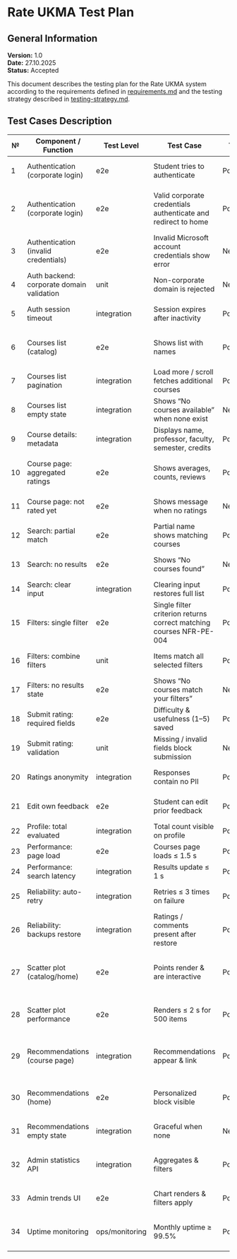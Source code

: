 # Rate UKMA Test Plan

## General Information

**Version:** 1.0  
**Date:** 27.10.2025  
**Status:** Accepted

This document describes the testing plan for the Rate UKMA system according to the requirements defined in [requirements.md](../requirements/requirements.md) and the testing strategy described in [testing-strategy.md](../testing/testing-strategy.md).

## Test Cases Description

| №  | Component / Function                      | Test Level  | Test Case                                                     | Type     | Requirement                                                                                                | Expected Result                                                                                                                                                                   | Path |
|----|-------------------------------------------|-------------|---------------------------------------------------------------|----------|------------------------------------------------------------------------------------------------------------|-----------------------------------------------------------------------------------------------------------------------------------------------------------------------------------|------|
| 1  | Authentication (corporate login)          | e2e         | Student tries to authenticate                                 | Positive | [FR-001](../requirements/requirements.md#fr-001)                                                           | Playwright: when pressed on “Увійти”, student gets redirected to Microsoft auth.                                                                                                  |      |
| 2  | Authentication (corporate login)          | e2e         | Valid corporate credentials authenticate and redirect to home | Positive | [FR-001](../requirements/requirements.md#fr-001), [NFR-S-001](../requirements/requirements.md#nfr-s-001)   | Playwright: Clicking “Увійти” opens Microsoft login; after valid credentials and redirect, the app renders [data-testid="home"] within 2 s; Secure + HttpOnly session cookie set. |      |
| 3  | Authentication (invalid credentials)      | e2e         | Invalid Microsoft account credentials show error              | Negative | [FR-001](../requirements/requirements.md#fr-001), [NFR-U-001](../requirements/requirements.md#nfr-u-001)   | Playwright: Simulate IdP error (error=access_denied); user stays on login page, alert “Invalid credentials”, no session cookie created.                                           |      |
| 4  | Auth backend: corporate domain validation | unit        | Non-corporate domain is rejected                              | Negative | [FR-001](../requirements/requirements.md#fr-001), [NFR-S-001](../requirements/requirements.md#nfr-s-001)   | pytest: `_is_allowed_to_login()` raises `ImmediateHttpResponse` on different domain, `@ukma.edu.ua` passes.                                                                       |      |
| 5  | Auth session timeout                      | integration | Session expires after inactivity                              | Positive | [NFR-S-003](../requirements/requirements.md#nfr-s-003)                                                     | pytest-django: after 30 min idle, next call returns 401; Playwright: UI redirects to `/login`.                                                                                    |      |
| 6  | Courses list (catalog)                    | e2e         | Shows list with names                                         | Positive | [FR-002](../requirements/requirements.md#fr-002), [NFR-U-002](../requirements/requirements.md#nfr-u-002)   | Playwright: Navigating to `/courses` renders ≥ 1 course cards with names; list count in DOM equals server results.length.                                                         |      |
| 7  | Courses list pagination                   | integration | Load more / scroll fetches additional courses                 | Positive | [FR-002](../requirements/requirements.md#fr-002)                                                           | Vitest + msw: requesting `page=2` returns new items; UI appends exactly `page_size` nodes; no duplicates.                                                                         |      |
| 8  | Courses list empty state                  | integration | Shows “No courses available” when none exist                  | Negative | [FR-002](../requirements/requirements.md#fr-002), [NFR-RB-001](../requirements/requirements.md#nfr-rb-001) | Vitest: with empty API, `[data-testid="empty-state"]` visible; list empty.                                                                                                        |      |
| 9  | Course details: metadata                  | integration | Displays name, professor, faculty, semester, credits          | Positive | [FR-003](../requirements/requirements.md#fr-003)                                                           | Vitest: all required fields render correctly from payload.                                                                                                                        |      |
| 10 | Course page: aggregated ratings           | e2e         | Shows averages, counts, reviews                               | Positive | [FR-008](../requirements/requirements.md#fr-008), [NFR-U-002](../requirements/requirements.md#nfr-u-002)   | Playwright: GET `/courses/{id}/ratings/` returns correct data; averages are rendered correctly.                                                                                   |      |
| 11 | Course page: not rated yet                | e2e         | Shows message when no ratings                                 | Negative | [FR-008](../requirements/requirements.md#fr-008), [NFR-RB-001](../requirements/requirements.md#nfr-rb-001) | Playwright: `{ratings_count:0}` → `[data-testid="no-ratings"]` visible; widgets disabled.                                                                                         |      |
| 12 | Search: partial match                     | e2e         | Partial name shows matching courses                           | Positive | [FR-004](../requirements/requirements.md#fr-004)                                                           | Playwright: typing "econo" triggers search; returned items’ titles include “econo”.                                                                                               |      |
| 13 | Search: no results                        | e2e         | Shows “No courses found”                                      | Negative | [FR-004](../requirements/requirements.md#fr-004), [NFR-RB-001](../requirements/requirements.md#nfr-rb-001) | Playwright: empty API → `[data-testid="no-results"]` visible; list empty.                                                                                                         |      |
| 14 | Search: clear input                       | integration | Clearing input restores full list                             | Positive | [FR-004](../requirements/requirements.md#fr-004)                                                           | Vitest: clearing search restores baseline list.                                                                                                                                   |      |
| 15 | Filters: single filter                           | e2e         | Single filter criterion returns correct matching courses	NFR-PE-004                              | Positive | [FR-005](../requirements/requirements.md#fr-005), [NFR-PE-004](../requirements/requirements.md#nfr-pe-004) | Playwright: applying any single filter (rating ≥ 4, specific instructor, faculty, etc.) returns only courses matching that criterion within 1.5 s; results match API response data.                                                                                                                                                                                        |      |
| 16 | Filters: combine filters                  | unit        | Items match all selected filters                              | Positive | [FR-005](../requirements/requirements.md#fr-005), [NFR-PE-004](../requirements/requirements.md#nfr-pe-004) | Vitest: multiple filters → intersection set only.                                                                                                                                 |      |
| 17 | Filters: no results state                 | e2e         | Shows “No courses match your filters”                         | Negative | [FR-005](../requirements/requirements.md#fr-005), [NFR-RB-001](../requirements/requirements.md#nfr-rb-001) | Playwright: empty filtered list → `[data-testid="filters-empty-state"]`; clearing restores items.                                                                                 |      |
| 18 | Submit rating: required fields            | e2e         | Difficulty & usefulness (1–5) saved                           | Positive | [FR-006](../requirements/requirements.md#fr-006), [NFR-R-001](../requirements/requirements.md#nfr-r-001)   | Playwright + pytest: POST returns 201; DB row created; summary updates.                                                                                                           |      |
| 19 | Submit rating: validation                 | unit        | Missing / invalid fields block submission                     | Negative | [FR-006](../requirements/requirements.md#fr-006)                                                           | pytest: missing field → 400; out-of-range rejected.                                                                                                                               |      |
| 20 | Ratings anonymity                         | integration | Responses contain no PII                                      | Positive | [FR-006](../requirements/requirements.md#fr-006), [NFR-S-002](../requirements/requirements.md#nfr-s-002)   | pytest: API omits user identifiers; Playwright: UI shows anonymized data.                                                                                                         |      |
| 21 | Edit own feedback                         | e2e         | Student can edit prior feedback                               | Positive | [FR-007](../requirements/requirements.md#fr-007)                                                           | Playwright + pytest: PATCH owner → 200; non-owner → 403; UI reflects update.                                                                                                      |      |
| 22  | Profile: total evaluated                  | integration    | Total count visible on profile                                | Positive | [FR-011](../requirements/requirements.md#fr-011)                                                           | pytest: `/students/me/evaluations` total_rated` = DB count; UI matches.                                                                                                           |      |
| 23  | Performance: page load                    | e2e            | Courses page loads ≤ 1.5 s                                    | Positive | [NFR-PE-001](../requirements/requirements.md#nfr-pe-001)                                                   | Playwright: `DOMContentLoaded` ≤ 1.5 s under Fast 3G profile.                                                                                                                     |      |
| 24  | Performance: search latency               | integration | Results update ≤ 1 s                                          | Positive | [NFR-PE-002](../requirements/requirements.md#nfr-pe-002)                                                   | Playwright: keystroke → DOM update ≤ 1000 ms (p95).                                                                                                                               |      |
| 25 | Reliability: auto-retry                   | integration | Retries ≤ 3 times on failure                                  | Positive | [NFR-R-003](../requirements/requirements.md#nfr-r-003)                                                     | pytest / Playwright: transient 5xx → 3 retries with backoff; success → 201; failure → error banner.                                                                               |      |
| 26 | Reliability: backups restore              | integration | Ratings / comments present after restore                      | Positive | [NFR-R-004](../requirements/requirements.md#nfr-r-004)                                                     | pytest: after backup→restore, counts and checksums match pre-state; API identical.                                                                                                |      |
| 27 | Scatter plot (catalog/home)               | e2e            | Points render & are interactive                               | Positive | [FR-009](../requirements/requirements.md#fr-009)                                                           | Playwright: navigating to page renders a point per course; hover shows course title & (usefulness,difficulty); clicking a point navigates to that course page.                    |      |
| 28 | Scatter plot performance                  | e2e            | Renders ≤ 2 s for 500 items                                   | Positive | [NFR-PE-003](../requirements/requirements.md#nfr-pe-003)                                                   | Playwright (Chromium CDP throttling off; seeded 500 courses): from first paint to all SVG/canvas points present ≤ 2000 ms (p95 over 20 runs).                                     |      |
| 29 | Recommendations (course page)             | integration | Recommendations appear & link                                 | Positive | [FR-010](../requirements/requirements.md#fr-010)                                                           | Vitest + msw: `/api/v1/courses/{id}/recommendations` returns 3+ items; UI shows cards with titles & links; clicking navigates correctly.                                          |      |
| 30 | Recommendations (home)                    | e2e            | Personalized block visible                                    | Positive | [FR-010](../requirements/requirements.md#fr-010)                                                           | Playwright: logged-in user sees “Recommended for you” with ≥ 3 items; items differ after rating a course (signal personalization).                                                |      |
| 31 | Recommendations empty state               | integration    | Graceful when none                                            | Negative | [FR-010](../requirements/requirements.md#fr-010), [NFR-RB-001](../requirements/requirements.md#nfr-rb-001)     | Vitest + msw: empty recommendations → show “[data-testid='rec-empty']”; no stale items.                                                                                           |      |
| 32 | Admin statistics API                      | integration    | Aggregates & filters                                          | Positive | [FR-012](../requirements/requirements.md#fr-012)                                                           | pytest: `/api/v1/admin/stats?from=...&to=...` returns counts by day, faculty, course; values match seeded DB.                                                                     |      |
| 33 | Admin trends UI                           | e2e            | Chart renders & filters apply                                 | Positive | [FR-012](../requirements/requirements.md#fr-012)                                                           | Playwright: changing date range updates chart & table; totals match API.                                                                                                          |      |
| 34 | Uptime monitoring                         | ops/monitoring | Monthly uptime ≥ 99.5%                                        | Positive | [NFR-R-002](../requirements/requirements.md#nfr-r-002)                                                   | Synthetic monitor (e.g., GitHub Action + external ping): SLO report for month shows uptime ≥ 99.5%; outages documented.                                                           |      |
